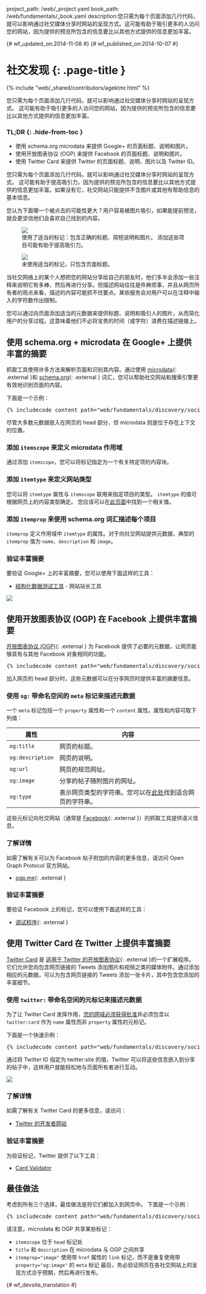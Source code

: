 project_path: /web/_project.yaml
book_path: /web/fundamentals/_book.yaml
description:您只需为每个页面添加几行代码，就可以影响通过社交媒体分享时网站的呈现方式。这可能有助于吸引更多的人访问您的网站，因为提供的预览所包含的信息要比以其他方式提供的信息更加丰富。

{# wf_updated_on:2014-11-08 #}
{# wf_published_on:2014-10-07 #}

# 社交发现 {: .page-title }

{% include "web/_shared/contributors/agektmr.html" %}

您只需为每个页面添加几行代码，就可以影响通过社交媒体分享时网站的呈现方式。
这可能有助于吸引更多的人访问您的网站，因为提供的预览所包含的信息要比以其他方式提供的信息更加丰富。




### TL;DR {: .hide-from-toc }
- 使用 schema.org microdata 来提供 Google+ 的页面标题、说明和图片。
- 使用开放图表协议 (OGP) 来提供 Facebook 的页面标题、说明和图片。
- 使用 Twitter Card 来提供 Twitter 的页面标题、说明、图片以及 Twitter ID。

您只需为每个页面添加几行代码，就可以影响通过社交媒体分享时网站的呈现方式。
这可能有助于提高吸引力，因为提供的预览所包含的信息要比以其他方式提供的信息更加丰富。如果没有它，社交网站只能提供不含图片或其他有帮助信息的基本信息。




您认为下面哪一个被点击的可能性更大？用户容易被图片吸引，如果能提前预览，就会更坚信他们会喜欢自己找到的内容。



<div class="attempt-left">
  <figure>
    <img src="imgs/gplus-snippet-2.png" srcset="imgs/gplus-snippet-2.png 1x,
      imgs/gplus-snippet-2-2x.png 2x" />
    <figcaption class="success">
      使用了适当的标记：包含正确的标题、简短说明和图片。
添加这些项目可能有助于提高吸引力。</figcaption>


  </figure>
</div>
<div class="attempt-right">
  <figure>
    <img src="imgs/gplus-snippet-1.png" srcset="imgs/gplus-snippet-1.png 1x,
      imgs/gplus-snippet-1-2x.png 2x" />
    <figcaption class="warning">
      未使用适当的标记，只包含页面标题。</figcaption>


  </figure>
</div>

<div style="clear:both;"></div>

当社交网络上的某个人想把您的网站分享给自己的朋友时，他们多半会添加一些注释来说明它有多棒，然后再进行分享。但描述网站往往是件麻烦事，并且从网页所有者的观点来看，描述的内容可能抓不住要点。某些服务会对用户可以在注释中输入的字符数作出限制。


您可以通过向页面添加适当的元数据来提供标题、说明和吸引人的图片，从而简化用户的分享过程。这意味着他们不必将宝贵的时间（或字符）浪费在描述链接上。


## 使用 schema.org + microdata 在 Google+ 上提供丰富的摘要

抓取工具使用许多方法来解析页面和识别其内容。通过使用 [microdata](http://www.w3.org/TR/microdata/){: .external }和 [schema.org](https://schema.org/){: .external } 词汇，您可以帮助社交网站和搜索引擎更有效地识别页面的内容。




下面是一个示例：

<pre class="prettyprint">
{% includecode content_path="web/fundamentals/discovery/social-discovery/_code/social-sites.html" region_tag="microdata" adjust_indentation="auto" %}
</pre>

尽管大多数元数据嵌入在网页的 head 部分，但 microdata 则是位于存在上下文的位置。


### 添加 `itemscope` 来定义 microdata 作用域
通过添加 `itemscope`，您可以将标记指定为一个有关特定项的内容块。


### 添加 `itemtype` 来定义网站类型
您可以将 `itemtype` 属性与 `itemscope` 联用来指定项目的类型。
`itemtype` 的值可根据网页上的内容类型确定。
您应该可以在[此页面](https://schema.org/docs/full.html)中找到一个相关值。


### 添加 `itemprop` 来使用 schema.org 词汇描述每个项目
`itemprop` 定义作用域中 `itemtype` 的属性。对于向社交网站提供元数据，典型的 `itemprop` 值为 `name`、`description` 和 `image`。


### 验证丰富摘要
要验证 Google+ 上的丰富摘要，您可以使用下面这样的工具：

* [结构化数据测试工具](https://www.google.com/webmasters/tools/richsnippets) - 网站站长工具

<img src="imgs/webmaster-tools.png" srcset="imgs/webmaster-tools.png 1x, imgs/webmaster-tools-2x.png 2x" />

## 使用开放图表协议 (OGP) 在 Facebook 上提供丰富摘要

[开放图表协议 (OGP)](http://ogp.me/){: .external } 为 Facebook 提供了必要的元数据，让网页能够具有与其他 Facebook 对象相同的功能。



<pre class="prettyprint">
{% includecode content_path="web/fundamentals/discovery/social-discovery/_code/social-sites.html" region_tag="ogp" adjust_indentation="auto" %}
</pre>

加入网页的 head 部分时，这些元数据可以在分享网页时提供丰富的摘要信息。


### 使用 `og:` 带命名空间的 `meta` 标记来描述元数据
一个 `meta` 标记包括一个 `property` 属性和一个 `content` 属性。属性和内容可取下列值：


<table>
  <thead>
    <tr>
      <th data-th="Property">属性</th>
      <th data-th="Content">内容</th>
    </tr>
  </thead>
  <tbody>
    <tr>
      <td data-th="Property"><code>og:title</code></td>
      <td data-th="Content">网页的标题。</td>
    </tr>
    <tr>
      <td data-th="Property"><code>og:description</code></td>
      <td data-th="Content">网页的说明。</td>
    </tr>
    <tr>
      <td data-th="Property"><code>og:url</code></td>
      <td data-th="Content">网页的规范网址。</td>
    </tr>
    <tr>
      <td data-th="Property"><code>og:image</code></td>
      <td data-th="Content">分享的帖子随附图片的网址。</td>
    </tr>
    <tr>
      <td data-th="Property"><code>og:type</code></td>
      <td data-th="Content">表示网页类型的字符串。您可以在<a href="https://developers.facebook.com/docs/reference/opengraph/">此处</a>找到适合网页的字符串。</td>
    </tr>
  </tbody>
</table>

这些元标记向社交网站（通常是 [Facebook](https://www.facebook.com/){: .external }）的抓取工具提供语义信息。



### 了解详情
如需了解有关可以为 Facebook 帖子附加的内容的更多信息，请访问  Open Graph Protocol 官方网站。


* [ogp.me](http://ogp.me/){: .external }

### 验证丰富摘要
要验证 Facebook 上的标记，您可以使用下面这样的工具：

* [调试程序](https://developers.facebook.com/tools/debug/){: .external }

## 使用 Twitter Card 在 Twitter 上提供丰富摘要
[Twitter Card](https://dev.twitter.com/docs/cards) 是 [适用于 Twitter 的开放图表协议](https://twitter.com/){: .external }的一个扩展程序。
它们允许您向包含网页链接的 Tweets 添加图片和视频之类的媒体附件。通过添加相应的元数据，可以为包含网页链接的 Tweets 添加一张卡片，其中包含您添加的丰富细节。


### 使用 `twitter:` 带命名空间的元标记来描述元数据
为了让 Twitter Card 发挥作用，[您的网域必须获得批准](https://cards-dev.twitter.com/validator)并必须包含以 `twitter:card` 作为 `name` 属性而非 `property` 属性的元标记。


下面是一个快速示例：






<pre class="prettyprint">
{% includecode content_path="web/fundamentals/discovery/social-discovery/_code/social-sites.html" region_tag="twitter" adjust_indentation="auto" %}
</pre>

通过将 Twitter ID 指定为 twitter:site 的值，Twitter 可以将这些信息嵌入到分享的帖子中，这样用户就能轻松地与页面所有者进行互动。



<img src="imgs/twitter-card.png" srcset="imgs/twitter-card.png 1x, imgs/twitter-card-2x.png 2x" />

### 了解详情
如需了解有关 Twitter Card 的更多信息，请访问：

* [Twitter 的开发者网站](https://dev.twitter.com/docs/cards)

### 验证丰富摘要
为验证标记，Twitter 提供了以下工具：

* [Card Validator](https://cards-dev.twitter.com/validator)

## 最佳做法
考虑到所有三个选择，最佳做法是将它们都加入到网页中。
下面是一个示例：

<pre class="prettyprint">
{% includecode content_path="web/fundamentals/discovery/social-discovery/_code/social-sites2.html" region_tag="best_practice" adjust_indentation="auto" %}
</pre>

请注意，microdata 和 OGP 共享某些标记：

* `itemscope` 位于 `head` 标记处
* `title` 和 `description` 在 microdata 与 OGP 之间共享
* `itemprop="image"` 使用带 `href` 属性的 `link` 标记，而不是重复使用带 `property="og:image"` 的 `meta` 标记
最后，务必验证网页在各社交网站上的呈现方式合乎预期，然后再进行发布。






{# wf_devsite_translation #}
